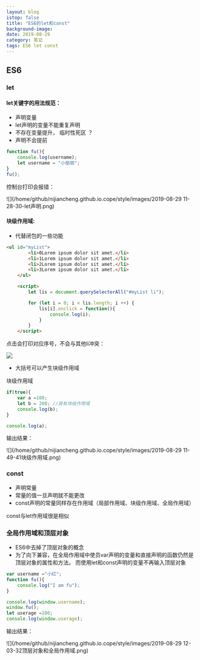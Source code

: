 ```yaml
---
layout: blog
istop: false
title: "ES6的let和const"
background-image:
date: 2019-08-29
category: 笔记
tags: ES6 let const
---
```


## ES6

### let

#### let关键字的用法规范：

- 声明变量
- let声明的变量不能重复声明
- 不存在变量提升， 临时性死区    ？
- 声明不会提前

```js
function fu(){
    console.log(username);
    let username = "小丽丽";
}
fu();
```

控制台打印会报错：

![](/home/github/nijiancheng.github.io.cope/style/images/2019-08-29 11-28-30-let声明.png)

#### 块级作用域:

- 代替闭包的一些功能

```html
<ul id="myList">
		<li>0Lorem ipsum dolor sit amet.</li>
		<li>1Lorem ipsum dolor sit amet.</li>
		<li>2Lorem ipsum dolor sit amet.</li>
		<li>3Lorem ipsum dolor sit amet.</li>
	</ul>

	<script>
		let lis = document.querySelectorAll("#myList li");

		for (let i = 0; i < lis.length; i ++) {
			lis[i].onclick = function(){
				console.log(i);
			}
		}
	</script>
```

点击会打印对应序号，不会与其他li冲突：

![](/home/github/nijiancheng.github.io.cope/style/images/2019-08-29%2011-41-35%E7%82%B9%E5%87%BB%E6%89%93%E5%8D%B0%E5%AF%B9%E5%BA%94%E5%BA%8F%E5%8F%B7.png)

- 大括号可以产生块级作用域

块级作用域

```js
if(true){
    var a =100;
    let b = 200; //具有块级作用域
    console.log(b);
}

console.log(a);
```

输出结果：

![](/home/github/nijiancheng.github.io.cope/style/images/2019-08-29 11-49-41块级作用域.png)

### const

- 声明常量
- 常量的值一旦声明就不能更改
- const声明的常量同样存在作用域（局部作用域、块级作用域、全局作用域）

const与let作用域很是相似

### 全局作用域和顶层对象

- ES6中去掉了顶层对象的概念
- 为了向下兼容，在全局作用域中使员var声明的变量和直接声明的函数仍然是顶层对象的属性和方法。 而使用let和const声明的变量不再输入顶层对象

```js
var username ="小红";
function fu(){
    console.log("I am fu");
}

console.log(window.username);
window.fu();
let userage =100;
console.log(window.userage);
```

输出结果：

![](/home/github/nijiancheng.github.io.cope/style/images/2019-08-29 12-03-32顶层对象和全局作用域.png)